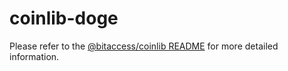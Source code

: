coinlib-doge
=================

Please refer to the [@bitaccess/coinlib README](https://github.com/bitaccess/coinlib/blob/master/packages/coinlib/README.md) for more detailed information.
